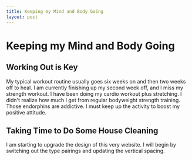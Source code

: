 ```yaml
---
title: Keeping my Mind and Body Going
layout: post
---
```


# Keeping my Mind and Body Going

## Working Out is Key
My typical workout routine usually goes six weeks on and then two weeks off to heal. I am currently finishing up my second week off, and I miss my strength workout. I have been doing my cardio workout plus stretching. I didn't realize how much I get from regular bodyweight strength training. Those endorphins are addictive. I must keep up the activity to boost my positive attitude.
 

## Taking Time to Do Some House Cleaning

I am starting to upgrade the design of this very website.
I will begin by switching out the type pairings and updating the vertical spacing. 